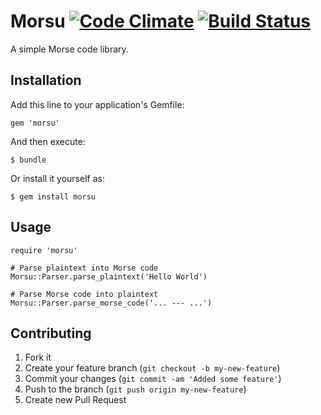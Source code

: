 # Morsu [![Code Climate](https://codeclimate.com/github/zaid/morsu.png)](https://codeclimate.com/github/zaid/morsu) [![Build Status](https://travis-ci.org/zaid/morsu.png)](https://travis-ci.org/zaid/morsu)

A simple Morse code library.

## Installation

Add this line to your application's Gemfile:

    gem 'morsu'

And then execute:

    $ bundle

Or install it yourself as:

    $ gem install morsu

## Usage

    require 'morsu'
    
    # Parse plaintext into Morse code
    Morsu::Parser.parse_plaintext('Hello World')

    # Parse Morse code into plaintext
    Morsu::Parser.parse_morse_code('... --- ...')

## Contributing

1. Fork it
2. Create your feature branch (`git checkout -b my-new-feature`)
3. Commit your changes (`git commit -am 'Added some feature'`)
4. Push to the branch (`git push origin my-new-feature`)
5. Create new Pull Request
